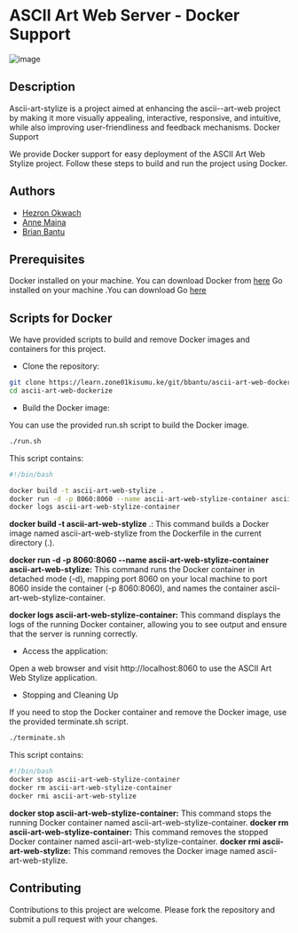 
# ASCII Art Web Server - Docker Support

![image](https://blog.back4app.com/wp-content/uploads/2023/02/docker-deploy-cover-1.webp)

## Description

Ascii-art-stylize is a project aimed at enhancing the ascii--art-web project by making it more visually appealing, interactive, responsive, and intuitive, while also improving user-friendliness and feedback mechanisms.
Docker Support

We provide Docker support for easy deployment of the ASCII Art Web Stylize project. Follow these steps to build and run the project using Docker.

## Authors
- [Hezron Okwach](https://github.com/hezronokwach) 
- [Anne Maina](https://github.com/nyagooh)
- [Brian Bantu](https://github.com/Bantu-art)

## Prerequisites

  Docker installed on your machine. You can download Docker from [here](https://www.google.com/url?sa=t&source=web&rct=j&opi=89978449&url=https://docs.docker.com/engine/install/ubuntu/&ved=2ahUKEwjXrar7oceHAxW2UUEAHUMWFCcQFnoECBUQAQ&usg=AOvVaw2uFia4sMgzkReEqv8xLNZy)
  Go installed on your machine .You can download Go [here](https://www.google.com/url?sa=t&source=web&rct=j&opi=89978449&url=https://go.dev/doc/install&ved=2ahUKEwi6l_DJoseHAxUEQUEAHSg7JeUQFnoECBQQAQ&usg=AOvVaw0kVh2caUQCSgLfcNTr-PzY)

## Scripts for Docker

We have provided scripts to build and remove Docker images and containers for this project.

   

 - Clone the repository:

```bash
git clone https://learn.zone01kisumu.ke/git/bbantu/ascii-art-web-dockerize
cd ascii-art-web-dockerize
```

 - Build the Docker image:

You can use the provided run.sh script to build the Docker image.

```bash
./run.sh
```

 This script contains:

```bash
#!/bin/bash

docker build -t ascii-art-web-stylize .
docker run -d -p 8060:8060 --name ascii-art-web-stylize-container ascii-art-web-stylize
docker logs ascii-art-web-stylize-container
```
**docker build -t ascii-art-web-stylize** .: This command builds a Docker image named ascii-art-web-stylize from the Dockerfile in the current directory (.).

**docker run -d -p 8060:8060 --name ascii-art-web-stylize-container ascii-art-web-stylize:** This command runs the Docker container in detached mode (-d), mapping port 8060 on your local machine to port 8060 inside the container (-p 8060:8060), and names the container ascii-art-web-stylize-container.

**docker logs ascii-art-web-stylize-container:** This command displays the logs of the running Docker container, allowing you to see output and ensure that the server is running correctly.

 - Access the application:

Open a web browser and visit http://localhost:8060 to use the ASCII Art Web Stylize application.

 - Stopping and Cleaning Up

If you need to stop the Docker container and remove the Docker image, use the provided terminate.sh script.

```bash
./terminate.sh
```

This script contains:

```bash
#!/bin/bash
docker stop ascii-art-web-stylize-container
docker rm ascii-art-web-stylize-container
docker rmi ascii-art-web-stylize
```
**docker stop ascii-art-web-stylize-container:** This command stops the running Docker container named ascii-art-web-stylize-container.
**docker rm ascii-art-web-stylize-container:** This command removes the stopped Docker container named ascii-art-web-stylize-container.
**docker rmi ascii-art-web-stylize:** This command removes the Docker image named ascii-art-web-stylize.

## Contributing

Contributions to this project are welcome. Please fork the repository and submit a pull request with your changes.
